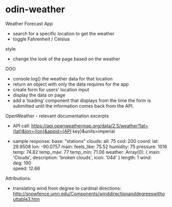 # odin-weather
Weather Forecast App

- search for a specific location to get the weather
- toggle Fahrenheit / Celsius

style
- change the look of the page based on the weather 

OOO
- console.log() the weather data for that location
- return an object with only the data requires for the app
- create form for users' location input
- display the data on page
- add a ‘loading’ component that displays from the time the form is submitted until the information comes back from the API.

OpenWeather - relevant documentation excerpts
- API call:
    https://api.openweathermap.org/data/2.5/weather?lat={lat}&lon={lon}&appid={API key}&units=imperial

- sample response:
        base: "stations"
        clouds:
            all: 75
        cod: 200
        coord:
            lat: 29.9508
            lon: -90.0757
        main:
            feels_like: 75.52
            humidity: 75
            pressure: 1016
            temp: 74.82
            temp_max: 77
            temp_min: 71.06
        weather: 
            Array(0):
                    {
                    main: 'Clouds',
                    description: 'broken clouds',
                    icon: '04d'
                    }
            length: 1
        wind:                                       
            deg: 190            
            speed: 12.66

Attributions:
- translating wind from degree to cardinal directions: 
    http://snowfence.umn.edu/Components/winddirectionanddegreeswithouttable3.htm




















































